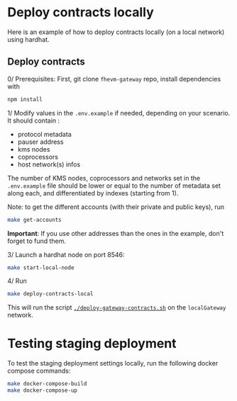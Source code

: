 # Deploy contracts locally

Here is an example of how to deploy contracts locally (on a local network) using hardhat.

## Deploy contracts

0/ Prerequisites: First, git clone `fhevm-gateway` repo, install dependencies with

```bash
npm install
```

1/ Modify values in the `.env.example` if needed, depending on your scenario. It should contain :

- protocol metadata
- pauser address
- kms nodes
- coprocessors
- host network(s) infos

The number of KMS nodes, coprocessors and networks set in the `.env.example` file should be lower or equal to the number
of metadata set along each, and differentiated by indexes (starting from 1).

Note: to get the different accounts (with their private and public keys), run

```bash
make get-accounts
```

**Important**: If you use other addresses than the ones in the example, don't forget to fund them.

3/ Launch a hardhat node on port 8546:

```bash
make start-local-node
```

4/ Run

```bash
make deploy-contracts-local
```

This will run the script [`./deploy-gateway-contracts.sh`](../deploy-gateway-contracts.sh) on the `localGateway`
network.

# Testing staging deployment

To test the staging deployment settings locally, run the following docker compose commands:

```bash
make docker-compose-build
make docker-compose-up
```
